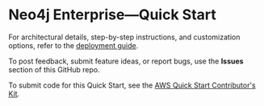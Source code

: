 # Neo4j Enterprise—Quick Start

For architectural details, step-by-step instructions, and customization options, refer to the [deployment guide](https://aws-quickstart.github.io/quickstart-neo4j/).

To post feedback, submit feature ideas, or report bugs, use the **Issues** section of this GitHub repo. 

To submit code for this Quick Start, see the [AWS Quick Start Contributor's Kit](https://aws-quickstart.github.io/).

